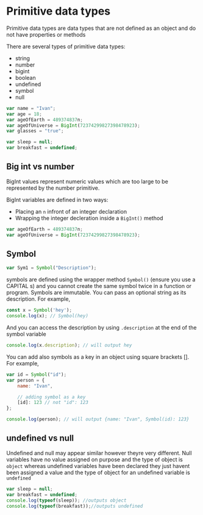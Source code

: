 # Primitive data types 

Primitive data types are data types that are not defined as an object and do not have properties or methods 

There are several types of primitive data types:
- string
- number
- bigint
- boolean
- undefined
- symbol
- null
```js
var name = "Ivan";
var age = 18;
var ageOfEarth = 489374837n;
var ageOfUniverse = BigInt(72374299827398478923);
var glasses = "true";

var sleep = null;
var breakfast = undefined;
```
## Big int vs number

BigInt values represent numeric values which are too large to be represented by the number primitive. 

BigInt variables are defined in two ways:
- Placing an `n` infront of an integer declaration
- Wrapping the integer decleration inside a `BigInt()` method
```js
var ageOfEarth = 489374837n;
var ageOfUniverse = BigInt(72374299827398478923);
```
## Symbol
```js
var Sym1 = Symbol("Description");
```
symbols are defined using the wrapper method `Symbol()` (ensure you use a CAPITAL s) and you cannot create the same symbol twice in a function or program. Symbols are immutable.
You can pass an optional string as its description. For example,

```js
const x = Symbol('hey');
console.log(x); // Symbol(hey)
```

And you can access the description by using `.description` at the end of the symbol variable
```js
console.log(x.description); // will output hey
```

You can add also symbols as a key in an object using square brackets []. For example,

```js
var id = Symbol("id");
var person = {
    name: "Ivan",

    // adding symbol as a key
    [id]: 123 // not "id": 123
};

console.log(person); // will output {name: "Ivan", Symbol(id): 123}
```
## undefined vs null

Undefined and null may appear similar however theyre very different. Null variables have no value assigned on purpose and the type of object is `object` whereas undefined variables have been declared they just havent been assigned a value and the type of object for an undefined variable is `undefined`

```js
var sleep = null;
var breakfast = undefined;
console.log(typeof(sleep)); //outputs object
console.log(typeof(breakfast));//outputs undefined
```
